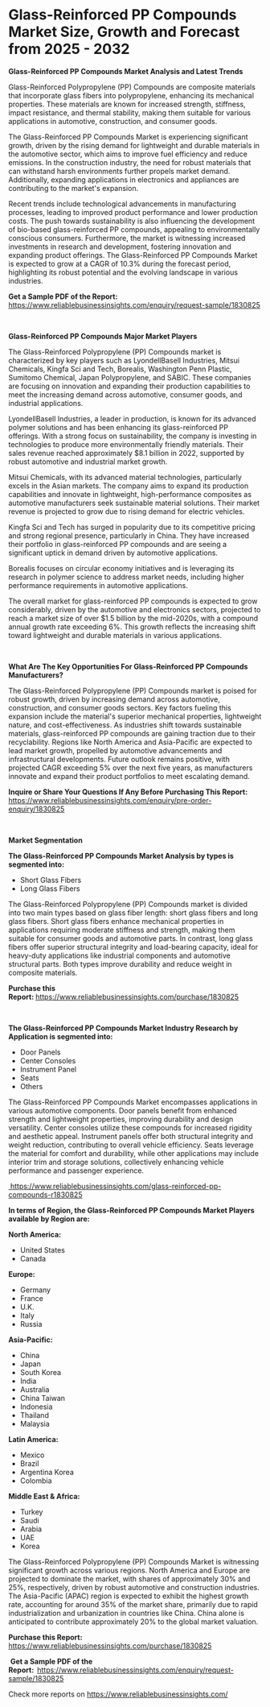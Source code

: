 <p><h1>Glass-Reinforced PP Compounds Market Size, Growth and Forecast from 2025 - 2032</h1></p><p><strong>Glass-Reinforced PP Compounds Market Analysis and Latest Trends</strong></p>
<p><p>Glass-Reinforced Polypropylene (PP) Compounds are composite materials that incorporate glass fibers into polypropylene, enhancing its mechanical properties. These materials are known for increased strength, stiffness, impact resistance, and thermal stability, making them suitable for various applications in automotive, construction, and consumer goods.</p><p>The Glass-Reinforced PP Compounds Market is experiencing significant growth, driven by the rising demand for lightweight and durable materials in the automotive sector, which aims to improve fuel efficiency and reduce emissions. In the construction industry, the need for robust materials that can withstand harsh environments further propels market demand. Additionally, expanding applications in electronics and appliances are contributing to the market's expansion.</p><p>Recent trends include technological advancements in manufacturing processes, leading to improved product performance and lower production costs. The push towards sustainability is also influencing the development of bio-based glass-reinforced PP compounds, appealing to environmentally conscious consumers. Furthermore, the market is witnessing increased investments in research and development, fostering innovation and expanding product offerings. The Glass-Reinforced PP Compounds Market is expected to grow at a CAGR of 10.3% during the forecast period, highlighting its robust potential and the evolving landscape in various industries.</p></p>
<p><strong>Get a Sample PDF of the Report:&nbsp;</strong> <a href="https://www.reliablebusinessinsights.com/enquiry/request-sample/1830825?utm_campaign=3568&utm_medium=2&utm_source=Github&utm_content=ia&utm_term=03042025&utm_id=glass-reinforced-pp-compounds">https://www.reliablebusinessinsights.com/enquiry/request-sample/1830825</a></p>
<p>&nbsp;</p>
<p><strong>Glass-Reinforced PP Compounds Major Market Players</strong></p>
<p><p>The Glass-Reinforced Polypropylene (PP) Compounds market is characterized by key players such as LyondellBasell Industries, Mitsui Chemicals, Kingfa Sci and Tech, Borealis, Washington Penn Plastic, Sumitomo Chemical, Japan Polypropylene, and SABIC. These companies are focusing on innovation and expanding their production capabilities to meet the increasing demand across automotive, consumer goods, and industrial applications.</p><p>LyondellBasell Industries, a leader in production, is known for its advanced polymer solutions and has been enhancing its glass-reinforced PP offerings. With a strong focus on sustainability, the company is investing in technologies to produce more environmentally friendly materials. Their sales revenue reached approximately $8.1 billion in 2022, supported by robust automotive and industrial market growth.</p><p>Mitsui Chemicals, with its advanced material technologies, particularly excels in the Asian markets. The company aims to expand its production capabilities and innovate in lightweight, high-performance composites as automotive manufacturers seek sustainable material solutions. Their market revenue is projected to grow due to rising demand for electric vehicles.</p><p>Kingfa Sci and Tech has surged in popularity due to its competitive pricing and strong regional presence, particularly in China. They have increased their portfolio in glass-reinforced PP compounds and are seeing a significant uptick in demand driven by automotive applications.</p><p>Borealis focuses on circular economy initiatives and is leveraging its research in polymer science to address market needs, including higher performance requirements in automotive applications. </p><p>The overall market for glass-reinforced PP compounds is expected to grow considerably, driven by the automotive and electronics sectors, projected to reach a market size of over $1.5 billion by the mid-2020s, with a compound annual growth rate exceeding 6%. This growth reflects the increasing shift toward lightweight and durable materials in various applications.</p></p>
<p>&nbsp;</p>
<p><strong>What Are The Key Opportunities For Glass-Reinforced PP Compounds Manufacturers?</strong></p>
<p><p>The Glass-Reinforced Polypropylene (PP) Compounds market is poised for robust growth, driven by increasing demand across automotive, construction, and consumer goods sectors. Key factors fueling this expansion include the material's superior mechanical properties, lightweight nature, and cost-effectiveness. As industries shift towards sustainable materials, glass-reinforced PP compounds are gaining traction due to their recyclability. Regions like North America and Asia-Pacific are expected to lead market growth, propelled by automotive advancements and infrastructural developments. Future outlook remains positive, with projected CAGR exceeding 5% over the next five years, as manufacturers innovate and expand their product portfolios to meet escalating demand.</p></p>
<p><strong>Inquire or Share Your Questions If Any Before Purchasing This Report:</strong> <a href="https://www.reliablebusinessinsights.com/enquiry/pre-order-enquiry/1830825?utm_campaign=3568&utm_medium=2&utm_source=Github&utm_content=ia&utm_term=03042025&utm_id=glass-reinforced-pp-compounds">https://www.reliablebusinessinsights.com/enquiry/pre-order-enquiry/1830825</a></p>
<p>&nbsp;</p>
<p><strong>Market Segmentation</strong></p>
<p><strong>The Glass-Reinforced PP Compounds Market Analysis by types is segmented into:</strong></p>
<p><ul><li>Short Glass Fibers</li><li>Long Glass Fibers</li></ul></p>
<p><p>The Glass-Reinforced Polypropylene (PP) Compounds market is divided into two main types based on glass fiber length: short glass fibers and long glass fibers. Short glass fibers enhance mechanical properties in applications requiring moderate stiffness and strength, making them suitable for consumer goods and automotive parts. In contrast, long glass fibers offer superior structural integrity and load-bearing capacity, ideal for heavy-duty applications like industrial components and automotive structural parts. Both types improve durability and reduce weight in composite materials.</p></p>
<p><strong>Purchase this Report:&nbsp;</strong><a href="https://www.reliablebusinessinsights.com/purchase/1830825?utm_campaign=3568&utm_medium=2&utm_source=Github&utm_content=ia&utm_term=03042025&utm_id=glass-reinforced-pp-compounds">https://www.reliablebusinessinsights.com/purchase/1830825</a></p>
<p>&nbsp;</p>
<p><strong>The Glass-Reinforced PP Compounds Market Industry Research by Application is segmented into:</strong></p>
<p><ul><li>Door Panels</li><li>Center Consoles</li><li>Instrument Panel</li><li>Seats</li><li>Others</li></ul></p>
<p><p>The Glass-Reinforced PP Compounds Market encompasses applications in various automotive components. Door panels benefit from enhanced strength and lightweight properties, improving durability and design versatility. Center consoles utilize these compounds for increased rigidity and aesthetic appeal. Instrument panels offer both structural integrity and weight reduction, contributing to overall vehicle efficiency. Seats leverage the material for comfort and durability, while other applications may include interior trim and storage solutions, collectively enhancing vehicle performance and passenger experience.</p></p>
<p><a href="https://www.reliablebusinessinsights.com/glass-reinforced-pp-compounds-r1830825?utm_campaign=3568&utm_medium=2&utm_source=Github&utm_content=ia&utm_term=03042025&utm_id=glass-reinforced-pp-compounds">&nbsp;https://www.reliablebusinessinsights.com/glass-reinforced-pp-compounds-r1830825</a></p>
<p><strong>In terms of Region, the Glass-Reinforced PP Compounds Market Players available by Region are:</strong></p>
<p>
    <p> <strong> North America: </strong>
        <ul>
            <li>United States</li>
            <li>Canada</li>
        </ul>
        </p> 
    <p> <strong> Europe: </strong>
        <ul>
            <li>Germany</li>
            <li>France</li>
            <li>U.K.</li>
            <li>Italy</li>
            <li>Russia</li>
        </ul>
        </p> 
    <p> <strong> Asia-Pacific: </strong>
        <ul>
            <li>China</li>
            <li>Japan</li>
            <li>South Korea</li>
            <li>India</li>
            <li>Australia</li>
            <li>China Taiwan</li>
            <li>Indonesia</li>
            <li>Thailand</li>
            <li>Malaysia</li>
        </ul>
        </p> 
    <p> <strong> Latin America: </strong>
        <ul>
            <li>Mexico</li>
            <li>Brazil</li>
            <li>Argentina Korea</li>
            <li>Colombia</li>
        </ul>
        </p> 
    <p> <strong> Middle East & Africa: </strong>
        <ul>
            <li>Turkey</li>
            <li>Saudi</li>
            <li>Arabia</li>
            <li>UAE</li>
            <li>Korea</li>
        </ul>
    </p>
    </p>
<p><p>The Glass-Reinforced Polypropylene (PP) Compounds Market is witnessing significant growth across various regions. North America and Europe are projected to dominate the market, with shares of approximately 30% and 25%, respectively, driven by robust automotive and construction industries. The Asia-Pacific (APAC) region is expected to exhibit the highest growth rate, accounting for around 35% of the market share, primarily due to rapid industrialization and urbanization in countries like China. China alone is anticipated to contribute approximately 20% to the global market valuation.</p></p>
<p><strong>Purchase this Report: </strong><a href="https://www.reliablebusinessinsights.com/purchase/1830825?utm_campaign=3568&utm_medium=2&utm_source=Github&utm_content=ia&utm_term=03042025&utm_id=glass-reinforced-pp-compounds">https://www.reliablebusinessinsights.com/purchase/1830825</a></p>
<p>&nbsp;<strong>Get a Sample PDF of the Report:&nbsp;&nbsp;</strong><a href="https://www.reliablebusinessinsights.com/enquiry/request-sample/1830825?utm_campaign=3568&utm_medium=2&utm_source=Github&utm_content=ia&utm_term=03042025&utm_id=glass-reinforced-pp-compounds">https://www.reliablebusinessinsights.com/enquiry/request-sample/1830825</a></p>
<p><strong></strong></p>
<p>Check more reports on <a href="https://www.reliablebusinessinsights.com/?utm_campaign=3568&utm_medium=2&utm_source=Github&utm_content=ia&utm_term=03042025&utm_id=glass-reinforced-pp-compounds">https://www.reliablebusinessinsights.com/</a></p>